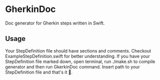 # GherkinDoc

Doc generator for Gherkin steps written in Swift.

## Usage

Your StepDefinition file should have sections and comments. Checkout ExampleStepDefinition.swift for better understanding. If you have your StepDefinition file marked down, open terminal, run ./make.sh to compile generator and then run GkerkinDoc command. Insert path to your StepDefinition file and that's it 🎉.
